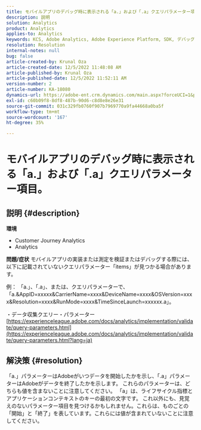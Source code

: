 ```yaml
---
title: モバイルアプリのデバッグ時に表示される「a.」および「.a」クエリパラメーター項目。
description: 説明
solution: Analytics
product: Analytics
applies-to: Analytics
keywords: KCS, Adobe Analytics, Adobe Experience Platform, SDK, デバッグ, クエリパラメーター
resolution: Resolution
internal-notes: null
bug: false
article-created-by: Krunal Oza
article-created-date: 12/5/2022 11:48:08 AM
article-published-by: Krunal Oza
article-published-date: 12/5/2022 11:52:11 AM
version-number: 2
article-number: KA-18080
dynamics-url: https://adobe-ent.crm.dynamics.com/main.aspx?forceUCI=1&pagetype=entityrecord&etn=knowledgearticle&id=109571ad-9274-ed11-81aa-6045bd006c82
exl-id: c60b09f8-8df8-487b-90d6-c8d8e8e26e31
source-git-commit: 031c329fb0760f907b7969770a9fa44668a0ba5f
workflow-type: tm+mt
source-wordcount: '167'
ht-degree: 35%

---
```


# モバイルアプリのデバッグ時に表示される「a.」および「.a」クエリパラメーター項目。

## 説明 {#description}

<b>環境</b>
- Customer Journey Analytics
- Analytics



<b>問題/症状</b>
モバイルアプリの実装または測定を検証またはデバッグする際には、以下に記載されていないクエリパラメーター「items」が見つかる場合があります。

例： 「a.」、「.a」、または、クエリパラメーターで、「a.&amp;AppID=xxxxx&amp;CarrierName=xxxx&amp;DeviceName=xxxx&amp;OSVersion=xxxx&amp;Resolution=xxxx&amp;RunMode=xxxx&amp;TimeSinceLaunch=xxxxxx.a」。

・データ収集クエリー・パラメーター
[https://experienceleague.adobe.com/docs/analytics/implementation/validate/query-parameters.html](https://experienceleague.adobe.com/docs/analytics/implementation/validate/query-parameters.html?lang=ja)




## 解決策 {#resolution}


「a.」パラメーターはAdobeがいつデータを開始したかを示し、「.a」パラメーターはAdobeがデータを終了したかを示します。 これらのパラメーターは、どちらも値を含まないことに注意してください。 「a」は、ライフサイクル指標とアプリケーションコンテキストのキーの最初の文字です。 これ以外にも、見覚えのないパラメーター項目を見つけるかもしれません。これらは、ものごとの「開始」と「終了」を表しています。これらには値が含まれていないことに注意してください。
